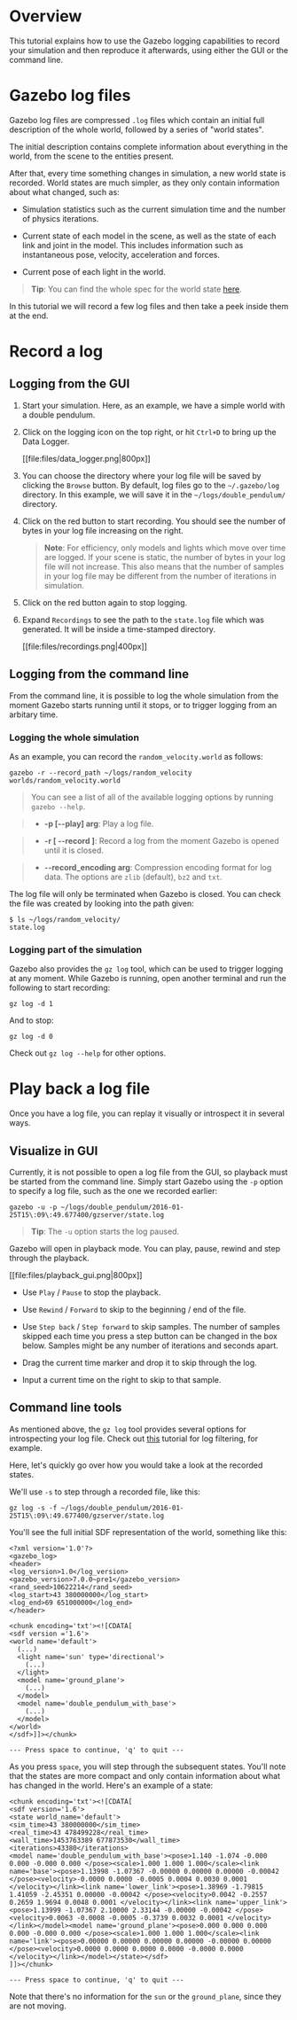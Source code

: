 # Overview

This tutorial explains how to use the Gazebo logging capabilities to
record your simulation and then reproduce it afterwards, using either the GUI
or the command line.

# Gazebo log files

Gazebo log files are compressed `.log` files which contain an initial full
description of the whole world, followed by a series of "world states".

The initial description contains complete information about everything in the
world, from the scene to the entities present.

After that, every time something changes in simulation, a new world state is
recorded. World states are much simpler, as they only contain information about
what changed, such as:

* Simulation statistics such as the current simulation time and the number
of physics iterations.

* Current state of each model in the scene, as well as the state of each link
and joint in the model. This includes information such as instantaneous pose,
velocity, acceleration and forces.

* Current pose of each light in the world.

> **Tip**: You can find the whole spec for the world state
[here](http://sdformat.org/spec?ver=1.6&elem=state).

In this tutorial we will record a few log files and then take a peek inside
them at the end.

# Record a log

## Logging from the GUI

1. Start your simulation. Here, as an example, we have a simple world with a
double pendulum.

1. Click on the logging icon on the top right, or hit `Ctrl+D` to bring up the
Data Logger.

    [[file:files/data_logger.png|800px]]

1. You can choose the directory where your log file will be saved by clicking
the `Browse` button. By default, log files go to the `~/.gazebo/log` directory.
In this example, we will save it in the `~/logs/double_pendulum/` directory.

1. Click on the red button to start recording. You should see the number of
bytes in your log file increasing on the right.

    > **Note**: For efficiency, only models and lights which move over time are
    logged. If your scene is static, the number of bytes in your log file will
    not increase. This also means that the number of samples in your log file
    may be different from the number of iterations in simulation.

1. Click on the red button again to stop logging.

1. Expand `Recordings` to see the path to the `state.log` file which was
generated. It will be inside a time-stamped directory.

    [[file:files/recordings.png|400px]]

## Logging from the command line

From the command line, it is possible to log the whole simulation from the
moment Gazebo starts running until it stops, or to trigger logging from an
arbitary time.

### Logging the whole simulation

As an example, you can record the `random_velocity.world` as follows:

    gazebo -r --record_path ~/logs/random_velocity worlds/random_velocity.world

> You can see a list of all of the available logging options by running
> `gazebo --help`.

> * **-p [--play] arg**: Play a log file.

> * **-r [ --record ]**: Record a log from the moment Gazebo is opened until it
is closed.

> * **--record_encoding arg**: Compression encoding format for log data. The
options are `zlib` (default), `bz2` and `txt`.

The log file will only be terminated when Gazebo is closed. You can check the
file was created by looking into the path given:

    $ ls ~/logs/random_velocity/
    state.log

### Logging part of the simulation

Gazebo also provides the `gz log` tool, which can be used to trigger logging at
any moment. While Gazebo is running, open another terminal and run the following
to start recording:

    gz log -d 1

And to stop:

    gz log -d 0

Check out `gz log --help` for other options.

# Play back a log file

Once you have a log file, you can replay it visually or introspect it in several
ways.

## Visualize in GUI

Currently, it is not possible to open a log file from the GUI, so playback must
be started from the command line. Simply start Gazebo using the `-p` option
to specify a log file, such as the one we recorded earlier:

    gazebo -u -p ~/logs/double_pendulum/2016-01-25T15\:09\:49.677400/gzserver/state.log

> **Tip**: The `-u` option starts the log paused.

Gazebo will open in playback mode. You can play, pause, rewind and step through
the playback.

[[file:files/playback_gui.png|800px]]

* Use `Play` / `Pause` to stop the playback.

* Use `Rewind` / `Forward` to skip to the beginning / end of the file.

* Use `Step back` / `Step forward` to skip samples. The number of samples
skipped each time you press a step button can be changed in the box below.
Samples might be any number of iterations and seconds apart.

* Drag the current time marker and drop it to skip through the log.

* Input a current time on the right to skip to that sample.

## Command line tools

As mentioned above, the `gz log` tool provides several options for introspecting
your log file. Check out
[this](/tutorials?tut=log_filtering&cat=tools_utilities)
tutorial for log filtering, for example.

Here, let's quickly go over how you would take a look at the recorded states.

We'll use `-s` to step through a recorded file, like this:

    gz log -s -f ~/logs/double_pendulum/2016-01-25T15\:09\:49.677400/gzserver/state.log

You'll see the full initial SDF representation of the world, something like
this:

    <?xml version='1.0'?>
    <gazebo_log>
    <header>
    <log_version>1.0</log_version>
    <gazebo_version>7.0.0~pre1</gazebo_version>
    <rand_seed>10622214</rand_seed>
    <log_start>43 380000000</log_start>
    <log_end>69 651000000</log_end>
    </header>

    <chunk encoding='txt'><![CDATA[
    <sdf version ='1.6'>
    <world name='default'>
      (...)
      <light name='sun' type='directional'>
        (...)
      </light>
      <model name='ground_plane'>
        (...)
      </model>
      <model name='double_pendulum_with_base'>
        (...)
      </model>
    </world>
    </sdf>]]></chunk>

    --- Press space to continue, 'q' to quit ---

As you press `space`, you will step through the subsequent states. You'll note
that the states are more compact and only contain information about what has
changed in the world. Here's an example of a state:

    <chunk encoding='txt'><![CDATA[
    <sdf version='1.6'>
    <state world_name='default'>
    <sim_time>43 380000000</sim_time>
    <real_time>43 478499228</real_time>
    <wall_time>1453763389 677873530</wall_time>
    <iterations>43380</iterations>
    <model name='double_pendulum_with_base'><pose>1.140 -1.074 -0.000 0.000 -0.000 0.000 </pose><scale>1.000 1.000 1.000</scale><link name='base'><pose>1.13998 -1.07367 -0.00000 0.00000 0.00000 -0.00042 </pose><velocity>-0.0000 0.0000 -0.0005 0.0004 0.0030 0.0001 </velocity></link><link name='lower_link'><pose>1.38969 -1.79815 1.41059 -2.45351 0.00000 -0.00042 </pose><velocity>0.0042 -0.2557 0.2659 1.9694 0.0048 0.0001 </velocity></link><link name='upper_link'><pose>1.13999 -1.07367 2.10000 2.33144 -0.00000 -0.00042 </pose><velocity>0.0063 -0.0008 -0.0005 -0.3739 0.0032 0.0001 </velocity></link></model><model name='ground_plane'><pose>0.000 0.000 0.000 0.000 -0.000 0.000 </pose><scale>1.000 1.000 1.000</scale><link name='link'><pose>0.00000 0.00000 0.00000 0.00000 -0.00000 0.00000 </pose><velocity>0.0000 0.0000 0.0000 0.0000 -0.0000 0.0000 </velocity></link></model></state></sdf>
    ]]></chunk>

    --- Press space to continue, 'q' to quit ---

Note that there's no information for the `sun` or the `ground_plane`, since they
are not moving.

